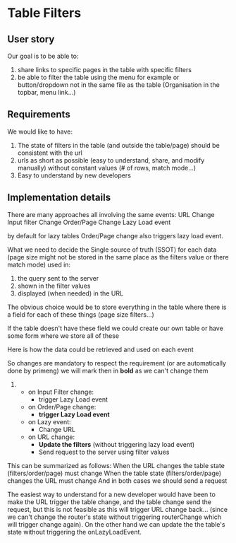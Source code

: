 # Table Filters
## User story
Our goal is to be able to:
1. share links to specific pages in the table with specific filters
2. be able to filter the table using the menu for example or button/dropdown not in the same file as the table (Organisation in the topbar, menu link...)

## Requirements
We would like to have:
1. The state of filters in the table (and outside the table/page) should be consistent with the url
2. urls as short as possible (easy to understand, share, and modify manually) without constant values (# of rows, match mode...)
3. Easy to understand by new developers

## Implementation details
There are many approaches all involving the same events:
    URL Change         Input filter Change          Order/Page Change           Lazy Load event
    
by default for lazy tables Order/Page change also triggers lazy load event.

What we need to decide the Single source of truth (SSOT) for each data (page size might not be stored in the same place as the filters value or there match mode) used in:
1. the query sent to the server
2. shown in the filter values
3. displayed (when needed) in the URL

The obvious choice would be to store everything in the table where there is a field for each of these things (page size filters...)

If the table doesn't have these field we could create our own table or have some form where we store all of these

Here is how the data could be retrieved and used on each event

So changes are mandatory to respect the requirement (or are automatically done by primeng) we will mark then in **bold** as we can't change them

1. 
    - on Input Filter change:
        - trigger Lazy Load event
    - on Order/Page change:
        - **trigger Lazy Load event**
    - on Lazy event:
        - Change URL
    - on URL change:
        - **Update the filters** (without triggering lazy load event)
        - Send request to the server using filter values
        
This can be summarized as follows:
    When the URL changes the table state (filters/order/page) must change
    When the table state (filters/order/page) changes the URL must change
    And in both cases we should send a request
    
The easiest way to understand for a new developer would have been to make the URL trigger the table change, and the table change send the request,
but this is not feasible as this will trigger URL change back... (since we can't change the router's state without triggering routerChange which will trigger change again).
On the other hand we can update the the table's state without triggering the onLazyLoadEvent.
